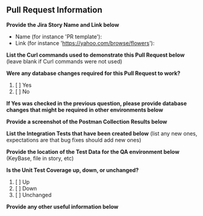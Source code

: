 ## Pull Request Information

**Provide the Jira Story Name and Link below**

* Name (for instance 'PR template'):
* Link (for instance 'https://yahoo.com/browse/flowers'):

**List the Curl commands used to demonstrate this Pull Request below** (leave blank if Curl commands were not used)

**Were any database changes required for this Pull Request to work?**

1. [ ] Yes
2. [ ] No

**If Yes was checked in the previous question, please provide database changes that might be required in other environments below**

**Provide a screenshot of the Postman Collection Results below**

**List the Integration Tests that have been created below**  (list any new ones, expectations are that bug fixes should add new ones)

**Provide the location of the Test Data for the QA environment below**  (KeyBase, file in story, etc)

**Is the Unit Test Coverage up, down, or unchanged?** 

1. [ ] Up
2. [ ] Down
3. [ ] Unchanged

**Provide any other useful information below**